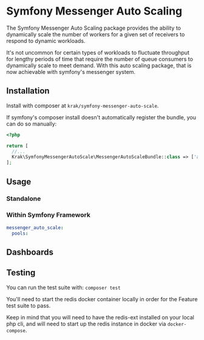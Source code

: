 # Symfony Messenger Auto Scaling

The Symfony Messenger Auto Scaling package provides the ability to dynamically scale the number of workers for a given set of receivers to respond to dynamic workloads.

It's not uncommon for certain types of workloads to fluctuate throughput for lengthy periods of time that require the number of queue consumers to dynamically scale to meet demand. With this auto scaling package, that is now achievable with symfony's messenger system.

## Installation

Install with composer at `krak/symfony-messenger-auto-scale`.

If symfony's composer install doesn't automatically register the bundle, you can do so manually:

```php
<?php

return [
  //...
  Krak\SymfonyMessengerAutoScale\MessengerAutoScaleBundle::class => ['all' => true],
];
```

## Usage

### Standalone

### Within Symfony Framework

```yaml
messenger_auto_scale:
  pools:
```

## Dashboards


## Testing

You can run the test suite with: `composer test`

You'll need to start the redis docker container locally in order for the Feature test suite to pass.

Keep in mind that you will need to have the redis-ext installed on your local php cli, and will need to start up the redis instance in docker via `docker-compose`.

